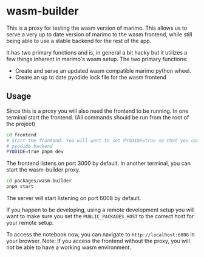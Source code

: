 # wasm-builder

This is a proxy for testing the wasm version of marimo. This allows us to serve
a very up to date version of marimo to the wasm frontend, while still being able
to use a stable backend for the rest of the app.

It has two primary functions and is, in general a bit hacky but it utilizes a
few things inherent in marimo's wasm setup. The two primary functions:

* Create and serve an updated wasm compatible marimo python wheel.
* Create an up to date pyodide lock file for the wasm frontend

## Usage

Since this is a proxy you will also need the frontend to be running. In one
terminal start the frontend. (All commands should be run from the root of the
project) 

```bash
cd frontend
# Start the frontend. You will want to set PYODIDE=true so that you can force the use of the 
# pyodide backend
PYODIDE=true pnpm dev
```


The frontend listens on port 3000 by default. In another terminal, you can start
the wasm-builder proxy. 

```bash
cd packages/wasm-builder
pnpm start 
```

The server will start listening on port 6008 by default.

If you happen to be developing, using a remote development setup you will want
to make sure you set the `PUBLIC_PACKAGES_HOST` to the correct host for your
remote setup.

To access the notebook now, you can navigate to `http://localhost:6008` in your
browser. Note: If you access the frontend without the proxy, you will not be
able to have a working wasm environment.